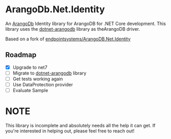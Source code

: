 # ArangoDb.Net.Identity

An [ArangoDb](https://arangodb.com) Identity library for ArangoDB for .NET Core development. 
This library uses the [dotnet-arangodb](https://github.com/coronabytes/dotnet-arangodb) library as theArangoDB driver. 

Based on a fork of [endpointsystems/ArangoDB.Net.Identity](https://github.com/endpointsystems/ArangoDB.Net.Identity)

## Roadmap
- [x] Upgrade to net7
- [ ] Migrate to [dotnet-arangodb](https://github.com/coronabytes/dotnet-arangodb) library
- [ ] Get tests working again
- [ ] Use DataProtection provider
- [ ] Evaluate Sample

# NOTE
This library is incomplete and absolutely needs all the help it can get. If you're interested in helping out, please feel free to reach out!

